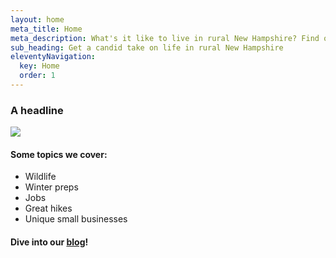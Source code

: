 ```yaml
---
layout: home
meta_title: Home
meta_description: What's it like to live in rural New Hampshire? Find out in this candid blog that covers weather, heating, driving, jobs, wildlife, and more.
sub_heading: Get a candid take on life in rural New Hampshire
eleventyNavigation:
  key: Home
  order: 1
---
```

### A headline 

<img src="../images/rural-new-hamsphire-scene.jpg" />

#### Some topics we cover:

- Wildlife
- Winter preps
- Jobs
- Great hikes
- Unique small businesses

#### Dive into our <a href="/blog/">blog</a>!


